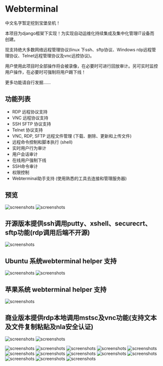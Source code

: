 # Webterminal
中文名字暂定挖到宝堡垒机！

本项目为django框架下实现！为实现自动运维化持续集成及集中化管理IT设备而创建。

现支持绝大多数网络远程管理协议(linux 下ssh、sftp协议、Windows rdp远程管理协议、Telnet远程管理协议及vnc远控协议)。

用户使用此项目时全部操作将会被录像，在必要时可进行回放审计。另可实时监控用户操作，在必要时可强制将用户踢下线！

更多功能请自行发掘......

## 功能列表

- RDP 远程协议支持
- VNC 远程协议支持
- SSH SFTP 协议支持
- Telnet 协议支持
- VNC, RDP, SFTP 远程文件管理 (下载、删除、更新和上传文件)
- 远程命令控制和脚本执行 (shell)
- 实时用户行为审计
- 用户会话审计
- 在线用户强制下线
- SSH命令审计
- 权限控制
- Webterminal助手支持 (使用熟悉的工具去连接和管理服务器)

## 预览
![screenshots](../screenshots/screenshots1.png  "screenshots")
![screenshots](../screenshots/screenshots2.gif  "screenshots")

## 开源版本提供ssh调用putty、xshell、securecrt、sftp功能(rdp调用后端不开源)
![screenshots](../screenshots/screenshots9.gif  "screenshots")
## Ubuntu 系统webterminal helper 支持
![screenshots](../screenshots/screenshotslinux1.gif  "screenshots")
![screenshots](../screenshots/screenshotslinux2.gif  "screenshots")
## 苹果系统 webterminal helper 支持
![screenshots](../screenshots/screenshotsmac.gif  "screenshots")
## 商业版本提供rdp本地调用mstsc及vnc功能(支持文本及文件复制粘贴及nla安全认证)
![screenshots](../screenshots/screenshotmstsc.gif  "screenshots")
![screenshots](../screenshots/screenshotvnc.gif  "screenshots")

![screenshots](../screenshots/screenshots3.gif  "screenshots")
![screenshots](../screenshots/screenshots4.gif  "screenshots")
![screenshots](../screenshots/screenshots2.png  "screenshots")
![screenshots](../screenshots/screenshots5.gif  "screenshots")
![screenshots](../screenshots/screenshots3.png  "screenshots")
![screenshots](../screenshots/screenshots4.png  "screenshots")
![screenshots](../screenshots/screenshots5.png  "screenshots")
![screenshots](../screenshots/screenshots6.png  "screenshots")
![screenshots](../screenshots/screenshots7.png  "screenshots")
![screenshots](../screenshots/screenshots8.png  "screenshots")
![screenshots](../screenshots/screenshots6.gif  "screenshots")
![screenshots](../screenshots/screenshots7.gif  "screenshots")
![screenshots](../screenshots/screenshots8.gif  "screenshots")
